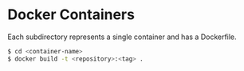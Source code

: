 Docker Containers
=================

Each subdirectory represents a single container and has a Dockerfile.

```bash
$ cd <container-name>
$ docker build -t <repository>:<tag> .
```
